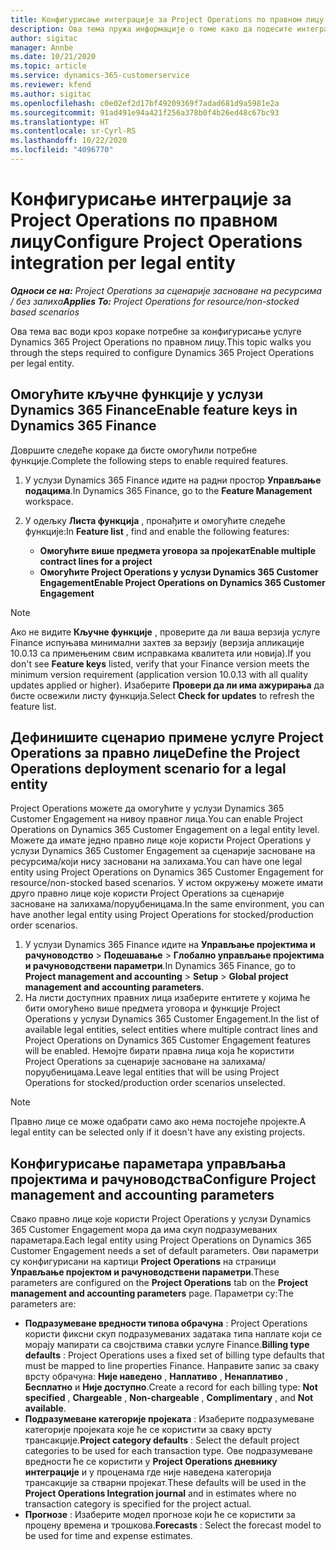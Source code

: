 ```yaml
---
title: Конфигурисање интеграције за Project Operations по правном лицу
description: Ова тема пружа информације о томе како да подесите интеграцију по правном лицу у услузи Project Operations.
author: sigitac
manager: Annbe
ms.date: 10/21/2020
ms.topic: article
ms.service: dynamics-365-customerservice
ms.reviewer: kfend
ms.author: sigitac
ms.openlocfilehash: c0e02ef2d17bf49209369f7adad681d9a5981e2a
ms.sourcegitcommit: 91ad491e94a421f256a378b0f4b26ed48c67bc93
ms.translationtype: HT
ms.contentlocale: sr-Cyrl-RS
ms.lasthandoff: 10/22/2020
ms.locfileid: "4096770"
---
```

# <a name="configure-project-operations-integration-per-legal-entity"></a><span data-ttu-id="b8a88-103">Конфигурисање интеграције за Project Operations по правном лицу</span><span class="sxs-lookup"><span data-stu-id="b8a88-103">Configure Project Operations integration per legal entity</span></span> 

<span data-ttu-id="b8a88-104">_**Односи се на:** Project Operations за сценарије засноване на ресурсима / без залиха_</span><span class="sxs-lookup"><span data-stu-id="b8a88-104">_**Applies To:** Project Operations for resource/non-stocked based scenarios_</span></span>

<span data-ttu-id="b8a88-105">Ова тема вас води кроз кораке потребне за конфигурисање услуге Dynamics 365 Project Operations по правном лицу.</span><span class="sxs-lookup"><span data-stu-id="b8a88-105">This topic walks you through the steps required to configure Dynamics 365 Project Operations per legal entity.</span></span>

## <a name="enable-feature-keys-in-dynamics-365-finance"></a><span data-ttu-id="b8a88-106">Омогућите кључне функције у услузи Dynamics 365 Finance</span><span class="sxs-lookup"><span data-stu-id="b8a88-106">Enable feature keys in Dynamics 365 Finance</span></span>

<span data-ttu-id="b8a88-107">Довршите следеће кораке да бисте омогућили потребне функције.</span><span class="sxs-lookup"><span data-stu-id="b8a88-107">Complete the following steps to enable required features.</span></span>

1. <span data-ttu-id="b8a88-108">У услузи Dynamics 365 Finance идите на радни простор **Управљање подацима**.</span><span class="sxs-lookup"><span data-stu-id="b8a88-108">In Dynamics 365 Finance, go to the **Feature Management** workspace.</span></span>
2. <span data-ttu-id="b8a88-109">У одељку **Листа функција** , пронађите и омогућите следеће функције:</span><span class="sxs-lookup"><span data-stu-id="b8a88-109">In **Feature list** , find and enable the following features:</span></span>
  
    - <span data-ttu-id="b8a88-110">**Омогућите више предмета уговора за пројекат**</span><span class="sxs-lookup"><span data-stu-id="b8a88-110">**Enable multiple contract lines for a project**</span></span>
    - <span data-ttu-id="b8a88-111">**Омогућите Project Operations у услузи Dynamics 365 Customer Engagement**</span><span class="sxs-lookup"><span data-stu-id="b8a88-111">**Enable Project Operations on Dynamics 365 Customer Engagement**</span></span>

> [!NOTE]
> <span data-ttu-id="b8a88-112">Ако не видите **Кључне функције** , проверите да ли ваша верзија услуге Finance испуњава минимални захтев за верзију (верзија апликације 10.0.13 са примењеним свим исправкама квалитета или новија).</span><span class="sxs-lookup"><span data-stu-id="b8a88-112">If you don't see **Feature keys** listed, verify that your Finance version meets the minimum version requirement (application version 10.0.13 with all quality updates applied or higher).</span></span> <span data-ttu-id="b8a88-113">Изаберите **Провери да ли има ажурирања** да бисте освежили листу функција.</span><span class="sxs-lookup"><span data-stu-id="b8a88-113">Select **Check for updates** to refresh the feature list.</span></span>

## <a name="define-the-project-operations-deployment-scenario-for-a-legal-entity"></a><span data-ttu-id="b8a88-114">Дефинишите сценарио примене услуге Project Operations за правно лице</span><span class="sxs-lookup"><span data-stu-id="b8a88-114">Define the Project Operations deployment scenario for a legal entity</span></span>

<span data-ttu-id="b8a88-115">Project Operations можете да омогућите у услузи Dynamics 365 Customer Engagement на нивоу правног лица.</span><span class="sxs-lookup"><span data-stu-id="b8a88-115">You can enable Project Operations on Dynamics 365 Customer Engagement on a legal entity level.</span></span> <span data-ttu-id="b8a88-116">Можете да имате једно правно лице које користи Project Operations у услузи Dynamics 365 Customer Engagement за сценарије засноване на ресурсима/који нису засновани на залихама.</span><span class="sxs-lookup"><span data-stu-id="b8a88-116">You can have one legal entity using Project Operations on Dynamics 365 Customer Engagement for resource/non-stocked based scenarios.</span></span> <span data-ttu-id="b8a88-117">У истом окружењу можете имати друго правно лице које користи Project Operations за сценарије засноване на залихама/поруџбеницама.</span><span class="sxs-lookup"><span data-stu-id="b8a88-117">In the same environment, you can have another legal entity using Project Operations for stocked/production order scenarios.</span></span>

1. <span data-ttu-id="b8a88-118">У услузи Dynamics 365 Finance идите на **Управљање пројектима и рачуноводство** > **Подешавање** > **Глобално управљање пројектима и рачуноводствени параметри**.</span><span class="sxs-lookup"><span data-stu-id="b8a88-118">In Dynamics 365 Finance, go to **Project management and accounting** > **Setup** > **Global project management and accounting parameters**.</span></span>
2. <span data-ttu-id="b8a88-119">На листи доступних правних лица изаберите ентитете у којима ће бити омогућено више предмета уговора и функције Project Operations у услузи Dynamics 365 Customer Engagement.</span><span class="sxs-lookup"><span data-stu-id="b8a88-119">In the list of available legal entities, select entities where multiple contract lines and Project Operations on Dynamics 365 Customer Engagement features will be enabled.</span></span> <span data-ttu-id="b8a88-120">Немојте бирати правна лица која ће користити Project Operations за сценарије засноване на залихама/поруџбеницама.</span><span class="sxs-lookup"><span data-stu-id="b8a88-120">Leave legal entities that will be using Project Operations for stocked/production order scenarios unselected.</span></span>

> [!NOTE]
> <span data-ttu-id="b8a88-121">Правно лице се може одабрати само ако нема постојеће пројекте.</span><span class="sxs-lookup"><span data-stu-id="b8a88-121">A legal entity can be selected only if it doesn't have any existing projects.</span></span>

## <a name="configure-project-management-and-accounting-parameters"></a><span data-ttu-id="b8a88-122">Конфигурисање параметара управљања пројектима и рачуноводства</span><span class="sxs-lookup"><span data-stu-id="b8a88-122">Configure Project management and accounting parameters</span></span>

<span data-ttu-id="b8a88-123">Свако правно лице које користи Project Operations у услузи Dynamics 365 Customer Engagement мора да има скуп подразумеваних параметара.</span><span class="sxs-lookup"><span data-stu-id="b8a88-123">Each legal entity using Project Operations on Dynamics 365 Customer Engagement needs a set of default parameters.</span></span> <span data-ttu-id="b8a88-124">Ови параметри су конфигурисани на картици **Project Operations** на страници **Управљање пројектом и рачуноводствени параметри**.</span><span class="sxs-lookup"><span data-stu-id="b8a88-124">These parameters are configured on the **Project Operations** tab on the **Project management and accounting parameters** page.</span></span> <span data-ttu-id="b8a88-125">Параметри су:</span><span class="sxs-lookup"><span data-stu-id="b8a88-125">The parameters are:</span></span>

  - <span data-ttu-id="b8a88-126">**Подразумеване вредности типова обрачуна** : Project Operations користи фиксни скуп подразумеваних задатака типа наплате који се морају мапирати са својствима ставки услуге Finance.</span><span class="sxs-lookup"><span data-stu-id="b8a88-126">**Billing type defaults** : Project Operations uses a fixed set of billing type defaults that must be mapped to line properties Finance.</span></span> <span data-ttu-id="b8a88-127">Направите запис за сваку врсту обрачуна: **Није наведено** , **Наплативо** , **Ненаплативо** , **Бесплатно** и **Није доступно**.</span><span class="sxs-lookup"><span data-stu-id="b8a88-127">Create a record for each billing type: **Not specified** , **Chargeable** , **Non-chargeable** , **Complimentary** , and **Not available**.</span></span>
  - <span data-ttu-id="b8a88-128">**Подразумеване категорије пројеката** : Изаберите подразумеване категорије пројеката које ће се користити за сваку врсту трансакције.</span><span class="sxs-lookup"><span data-stu-id="b8a88-128">**Project category defaults** : Select the default project categories to be used for each transaction type.</span></span> <span data-ttu-id="b8a88-129">Ове подразумеване вредности ће се користити у **Project Operations дневнику интеграције** и у проценама где није наведена категорија трансакције за стварни пројекат.</span><span class="sxs-lookup"><span data-stu-id="b8a88-129">These defaults will be used in the **Project Operations Integration journal** and in estimates where no transaction category is specified for the project actual.</span></span>
  - <span data-ttu-id="b8a88-130">**Прогнозе** : Изаберите модел прогнозе који ће се користити за процену времена и трошкова.</span><span class="sxs-lookup"><span data-stu-id="b8a88-130">**Forecasts** : Select the forecast model to be used for time and expense estimates.</span></span>
